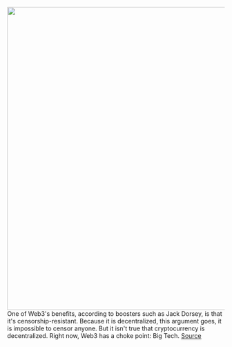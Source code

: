 <img src='https://cdn.vox-cdn.com/thumbor/Abu2dxjoNOVMb4DZCxpPpAgD7E8=/0x0:2040x1360/1200x675/filters:focal(857x517:1183x843)/cdn.vox-cdn.com/uploads/chorus_image/image/70524665/acastro_220204_STK008_0001.0.jpg' width='700px' /><br/>
One of Web3's benefits, according to boosters such as Jack Dorsey, is that it's censorship-resistant. Because it is decentralized, this argument goes, it is impossible to censor anyone. But it isn't true that cryptocurrency is decentralized. Right now, Web3 has a choke point: Big Tech.
<a href='https://www.theverge.com/22939290/web3-coinbase-apple-moderation-nfts'> Source <a/>